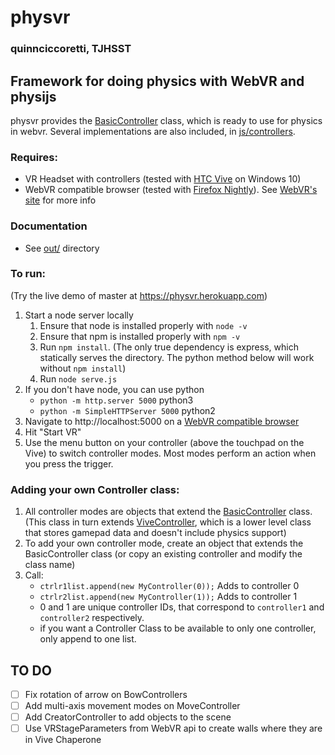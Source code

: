 # physvr
### quinnciccoretti, TJHSST
## Framework for doing physics with WebVR and physijs
physvr provides the [BasicController](./js/controllers/BasicController.js) class, which is ready to use for physics in webvr. Several implementations are also included, in [js/controllers](./js/controllers).
### Requires:
- VR Headset with controllers (tested with [HTC Vive](https://www.vive.com) on Windows 10)
- WebVR compatible browser (tested with [Firefox Nightly](https://www.mozilla.org/en-US/firefox/)). See [WebVR's site](https://webvr.info/) for more info

### Documentation
- See [out/](https://physvr.herokuapp.com/out/) directory

### To run:
(Try the live demo of master at https://physvr.herokuapp.com)
1. Start a node server locally
   1. Ensure that node is installed properly with `node -v`
   2. Ensure that npm is installed properly with `npm -v`
   3. Run `npm install`. (The only true dependency is express, which statically serves the directory. The python method below will work without `npm install`)
   4. Run `node serve.js`
2. If you don't have node, you can use python
	- `python -m http.server 5000` python3
	- `python -m SimpleHTTPServer 5000` python2
3. Navigate to http://localhost:5000 on a [WebVR compatible browser](https://webvr.info/)
4. Hit "Start VR"
5. Use the menu button on your controller (above the touchpad on the Vive) to switch controller modes. Most modes perform an action when you press the trigger.

### Adding your own Controller class:
1. All controller modes are objects that extend the [BasicController](./js/controllers/BasicController.js) class. (This class in turn extends [ViveController](./js/controllers/ViveController.js), which is a lower level class that stores gamepad data and doesn't include physics support)
2. To add your own controller mode, create an object that extends the BasicController class (or copy an existing controller and modify the class name)
3. Call:
	 - `ctrlr1list.append(new MyController(0));`	Adds to controller 0
	 - `ctrlr2list.append(new MyController(1));`	Adds to controller 1
	 - 0 and 1 are unique controller IDs, that correspond to `controller1` and `controller2` respectively.
	 - if you want a Controller Class to be available to only one controller, only append to one list.

## TO DO
 - [ ] Fix rotation of arrow on BowControllers
 - [ ] Add multi-axis movement modes on MoveController
 - [ ] Add CreatorController to add objects to the scene
 - [ ] Use VRStageParameters from WebVR api to create walls where they are in Vive Chaperone